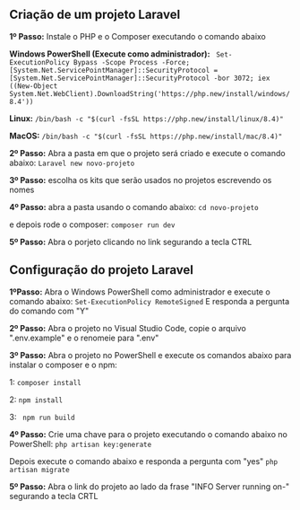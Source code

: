 ## Criação de um projeto Laravel

 **1º Passo:** Instale o PHP e o Composer executando o comando abaixo

**Windows PowerShell (Execute como administrador):**
``` Set-ExecutionPolicy Bypass -Scope Process -Force; [System.Net.ServicePointManager]::SecurityProtocol = [System.Net.ServicePointManager]::SecurityProtocol -bor 3072; iex ((New-Object System.Net.WebClient).DownloadString('https://php.new/install/windows/8.4'))```

**Linux:**
```/bin/bash -c "$(curl -fsSL https://php.new/install/linux/8.4)"```

**MacOS:**
```/bin/bash -c "$(curl -fsSL https://php.new/install/mac/8.4)"```

**2º Passo:** Abra a pasta em que o projeto será criado e execute o comando abaixo:
```Laravel new novo-projeto```

**3º Passo:** escolha os kits que serão usados no projetos escrevendo os nomes

**4º Passo:** abra a pasta usando o comando abaixo:
```cd novo-projeto```

e depois rode o composer:
```composer run dev```

**5º Passo:** Abra o porjeto clicando no link segurando a tecla CTRL 

## Configuração do projeto Laravel

**1ºPasso:** Abra o Windows PowerShell como administrador e execute o comando abaixo:
```Set-ExecutionPolicy RemoteSigned```
E responda a pergunta do comando com "Y"

**2º Passo:** Abra o projeto no Visual Studio Code, copie o arquivo ".env.example" e o renomeie para ".env"

**3º Passo:** Abra o projeto no PowerShell e execute os comandos abaixo para instalar o composer e o npm:

1:
```composer install```

2:
```npm install```

3:
`` npm run build`` 

**4º Passo:** Crie uma chave para o projeto executando o comando abaixo no PowerShell:
```php artisan key:generate```

Depois execute o comando abaixo e responda a pergunta com "yes"
```php artisan migrate```

**5º Passo:** Abra o link do projeto ao lado da frase "INFO Server running  on-" segurando a tecla CRTL 
